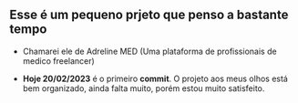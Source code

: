 ## Esse é um pequeno prjeto que penso a bastante tempo

- Chamarei ele de Adreline MED (Uma plataforma de profissionais de medico freelancer) 

- **Hoje 20/02/2023** é o primeiro **commit**. O projeto aos meus olhos está bem organizado, ainda falta muito, porém estou muito satisfeito.